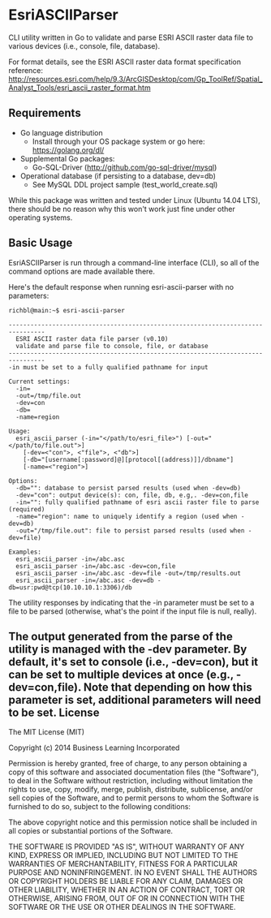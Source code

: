 EsriASCIIParser
==

CLI utility written in Go to validate and parse ESRI ASCII raster data file to various devices (i.e., console, file, database).

For format details, see the ESRI ASCII raster data format specification reference:
http://resources.esri.com/help/9.3/ArcGISDesktop/com/Gp_ToolRef/Spatial_Analyst_Tools/esri_ascii_raster_format.htm

Requirements
--
+ Go language distribution
    + Install through your OS package system or go here: https://golang.org/dl/
+  Supplemental Go packages:
    +  Go-SQL-Driver (http://github.com/go-sql-driver/mysql)
+  Operational database (if persisting to a database, dev=db)
    + See MySQL DDL project sample (test_world_create.sql)
    
While this package was written and tested under Linux (Ubuntu 14.04 LTS), there should be no reason why this won't work just fine under other operating systems. 

Basic Usage
--
EsriASCIIParser is run through a command-line interface (CLI), so all of the command options are made available there.

Here's the default response when running esri-ascii-parser with no parameters:

    richbl@main:~$ esri-ascii-parser

```
--------------------------------------------------------------------------------
  ESRI ASCII raster data file parser (v0.10)
  validate and parse file to console, file, or database
--------------------------------------------------------------------------------
-in must be set to a fully qualified pathname for input

Current settings:
  -in=
  -out=/tmp/file.out
  -dev=con
  -db=
  -name=region

Usage:
  esri_ascii_parser (-in="</path/to/esri_file>") [-out="</path/to/file.out">]
    [-dev=<"con">, <"file">, <"db">]
    [-db="[username[:password]@][protocol[(address)]]/dbname"]
    [-name=<"region">]

Options:
  -db="": database to persist parsed results (used when -dev=db)
  -dev="con": output device(s): con, file, db, e.g,. -dev=con,file
  -in="": fully qualified pathname of esri ascii raster file to parse (required)
  -name="region": name to uniquely identify a region (used when -dev=db)
  -out="/tmp/file.out": file to persist parsed results (used when -dev=file)

Examples:
  esri_ascii_parser -in=/abc.asc
  esri_ascii_parser -in=/abc.asc -dev=con,file
  esri_ascii_parser -in=/abc.asc -dev=file -out=/tmp/results.out
  esri_ascii_parser -in=/abc.asc -dev=db -db=usr:pwd@tcp(10.10.10.1:3306)/db
```
The utility responses by indicating that the -in parameter must be set to a file to be parsed (otherwise, what's the point if the input file is null, really).

The output generated from the parse of the utility is managed with the -dev parameter. By default, it's set to console (i.e., -dev=con), but it can be set to multiple devices at once (e.g., -dev=con,file). Note that depending on how this parameter is set, additional parameters will need to be set.
License
--
The MIT License (MIT)

Copyright (c) 2014 Business Learning Incorporated

Permission is hereby granted, free of charge, to any person obtaining a copy
of this software and associated documentation files (the "Software"), to deal
in the Software without restriction, including without limitation the rights
to use, copy, modify, merge, publish, distribute, sublicense, and/or sell
copies of the Software, and to permit persons to whom the Software is
furnished to do so, subject to the following conditions:

The above copyright notice and this permission notice shall be included in all
copies or substantial portions of the Software.

THE SOFTWARE IS PROVIDED "AS IS", WITHOUT WARRANTY OF ANY KIND, EXPRESS OR
IMPLIED, INCLUDING BUT NOT LIMITED TO THE WARRANTIES OF MERCHANTABILITY,
FITNESS FOR A PARTICULAR PURPOSE AND NONINFRINGEMENT. IN NO EVENT SHALL THE
AUTHORS OR COPYRIGHT HOLDERS BE LIABLE FOR ANY CLAIM, DAMAGES OR OTHER
LIABILITY, WHETHER IN AN ACTION OF CONTRACT, TORT OR OTHERWISE, ARISING FROM,
OUT OF OR IN CONNECTION WITH THE SOFTWARE OR THE USE OR OTHER DEALINGS IN THE
SOFTWARE.

